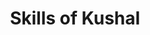 ---
    title: Skills of Kushal
    Author: Kushal Bhatia
    heading: Skills
    about: React Developer with hands-on experience in identifying web-based user interactions along with   their corresponding functionalities.,with designing.Also worked on modern day styling tools like Saas  Bootstrap to created highly usable CSS codes. Created api’s in Node.js and Express.js to communicate with the backend., also implemented middleware to authorize api's. created model and controllers using mongoDB and mongoose., also proficient with Git concepts.
    content: 
        - label: Java Script
          icon: '<FaReact size={40}/>'
          heading: 'JavaScript is a high-level. interpreted programming language. It is a language which is also characterized as dynamic, weakly typed, prototype-based, and multi-paradigm.'
          listData: |
            <li>Created Responsive web design Using Modern Css Libraries like Bootstrap, Scss. </li>
            <li>Used modern react design libraries Material UI, Antd.</li>
            <li>Used modern react concept like hooks, lazy loading, router hooks.</li>
            <li>Used axios from api calling.</li>
            <li>react router dom for routing</li>
            <li>Used react-redux for state management.</li>
        - label: React JS
          heading: 'I have more than 2 years experience in building web applications using React, Redux, Node.js, Express.js, MongoDB, and Mongoose.'
          listData: |
            <li>Created Responsive web design Using Modern Css Libraries like Bootstrap, Scss. </li>
            <li>Used modern react design libraries Material UI, Antd.</li>
            <li>Used modern react concept like hooks, lazy loading, router hooks.</li>
            <li>Used axios from api calling.</li>
            <li>react router dom for routing</li>
            <li>Used react-redux for state management.</li>
        - label: Node JS
          heading: "Node JS is a JavaScript runtime built on Chrome's V8 JavaScript engine. Node.js uses an event-driven, non-blocking I/O model that makes it lightweight and efficient. Node.js package        ecosystem, npm, is the largest ecosystem of open source libraries in the world."
          listData: |
            <li>Created Responsive web design Using Modern Css Libraries like Bootstrap, Scss. </li>
            <li>Used modern react design libraries Material UI, Antd.</li>
            <li>Used modern react concept like hooks, lazy loading, router hooks.</li>
            <li>Used axios from api calling.</li>
            <li>react router dom for routing</li>
            <li>Used react-redux for state management.</li>
        - label: Mongo DataBase
          heading: 'MongoDB is a cross-platform document-oriented database program. Classified as a NoSQL database,'
          listData: |
            <li>Created Responsive web design Using Modern Css Libraries like Bootstrap, Scss. </li>
            <li>Used modern react design libraries Material UI, Antd.</li>
            <li>Used modern react concept like hooks, lazy loading, router hooks.</li>
            <li>Used axios from api calling.</li>
            <li>react router dom for routing</li>
            <li>Used react-redux for state management.</li>
        - label: Git-BitBucket
          listData: |
            <li>Created Responsive web design Using Modern Css Libraries like Bootstrap, Scss. </li>
            <li>Used modern react design libraries Material UI, Antd.</li>
            <li>Used modern react concept like hooks, lazy loading, router hooks.</li>
            <li>Used axios from api calling.</li>
            <li>react router dom for routing</li>
            <li>Used react-redux for state management.</li>
        - label: Sass
          heading: 'Sass is a stylesheet language that is interpreted by a Sass compiler. It is a superset of CSS,'
          listData: |
            <li>Created Responsive web design Using Modern Css Libraries like Bootstrap, Scss. </li>
            <li>Used modern react design libraries Material UI, Antd.</li>
            <li>Used modern react concept like hooks, lazy loading, router hooks.</li>
            <li>Used axios from api calling.</li>
            <li>react router dom for routing</li>
            <li>Used react-redux for state management.</li>

---
